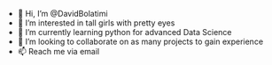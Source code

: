 - 👋 Hi, I’m @DavidBolatimi
- 👀 I’m interested in tall girls with pretty eyes
- 🌱 I’m currently learning python for advanced Data Science
- 💞️ I’m looking to collaborate on as many projects to gain experience
- 📫 Reach me via email

<!---
DavidBolatimi/DavidBolatimi is a ✨ special ✨ repository because its `README.md` (this file) appears on your GitHub profile.
You can click the Preview link to take a look at your changes.
--->
